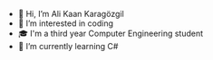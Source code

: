 - 👋 Hi, I’m Ali Kaan Karagözgil
- 👀 I’m interested in coding
- 🎓 I'm a third year Computer Engineering student
- 🌱 I’m currently learning C# 

<!---
Adelenarci/Adelenarci is a ✨ special ✨ repository because its `README.md` (this file) appears on your GitHub profile.
You can click the Preview link to take a look at your changes.
--->
